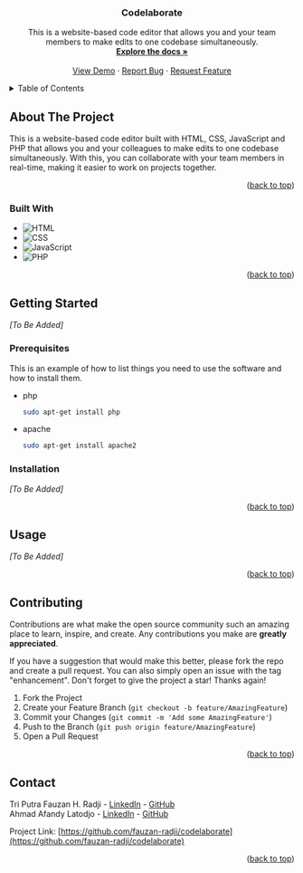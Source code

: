 <a name="readme-top"></a>

<div align="center">
  <!-- <a href="https://github.com/fauzan-radji/codelaborate">
    <img src="images/logo.png" alt="Logo" width="80" height="80">
  </a> -->

<h3 align="center">Codelaborate</h3>
<!--  -->
  <p align="center">
    This is a website-based code editor that allows you and your team members to make edits to one codebase simultaneously.
    <br />
    <a href="https://github.com/fauzan-radji/codelaborate"><strong>Explore the docs »</strong></a>
    <br />
    <br />
    <a href="https://github.com/fauzan-radji/codelaborate">View Demo</a>
    ·
    <a href="https://github.com/fauzan-radji/codelaborate/issues/new?labels=bug&template=bug-report---.md">Report Bug</a>
    ·
    <a href="https://github.com/fauzan-radji/codelaborate/issues/new?labels=enhancement&template=feature-request---.md">Request Feature</a>
  </p>
</div>

<details>
  <summary>Table of Contents</summary>
  <ol>
    <li>
      <a href="#about-the-project">About The Project</a>
      <ul>
        <li><a href="#built-with">Built With</a></li>
      </ul>
    </li>
    <li>
      <a href="#getting-started">Getting Started</a>
      <ul>
        <li><a href="#prerequisites">Prerequisites</a></li>
        <li><a href="#installation">Installation</a></li>
      </ul>
    </li>
    <li><a href="#usage">Usage</a></li>
    <li><a href="#contributing">Contributing</a></li>
    <li><a href="#contact">Contact</a></li>
  </ol>
</details>

## About The Project

<!-- [![Product Name Screen Shot][product-screenshot]](https://example.com) -->

This is a website-based code editor built with HTML, CSS, JavaScript and PHP that allows you and your colleagues to make edits to one codebase simultaneously. With this, you can collaborate with your team members in real-time, making it easier to work on projects together.

<p align="right">(<a href="#readme-top">back to top</a>)</p>

### Built With

- ![HTML][html]
- ![CSS][css]
- ![JavaScript][javascript]
- ![PHP][php]

<p align="right">(<a href="#readme-top">back to top</a>)</p>

## Getting Started

_[To Be Added]_

### Prerequisites

This is an example of how to list things you need to use the software and how to install them.

- php

  ```sh
  sudo apt-get install php
  ```

- apache
  ```sh
  sudo apt-get install apache2
  ```

### Installation

_[To Be Added]_

<p align="right">(<a href="#readme-top">back to top</a>)</p>

## Usage

_[To Be Added]_

<p align="right">(<a href="#readme-top">back to top</a>)</p>

## Contributing

Contributions are what make the open source community such an amazing place to learn, inspire, and create. Any contributions you make are **greatly appreciated**.

If you have a suggestion that would make this better, please fork the repo and create a pull request. You can also simply open an issue with the tag "enhancement".
Don't forget to give the project a star! Thanks again!

1. Fork the Project
2. Create your Feature Branch (`git checkout -b feature/AmazingFeature`)
3. Commit your Changes (`git commit -m 'Add some AmazingFeature'`)
4. Push to the Branch (`git push origin feature/AmazingFeature`)
5. Open a Pull Request

<p align="right">(<a href="#readme-top">back to top</a>)</p>

<!-- ## License

Distributed under the MIT License. See `LICENSE` for more information.

<p align="right">(<a href="#readme-top">back to top</a>)</p> -->

## Contact

Tri Putra Fauzan H. Radji - [LinkedIn][fauzan-linkedin] - [GitHub][fauzan-github]\
Ahmad Afandy Latodjo - [LinkedIn][afandy-linkedin] - [GitHub][afandy-github]

Project Link: [https://github.com/fauzan-radji/codelaborate](https://github.com/fauzan-radji/codelaborate)

<p align="right">(<a href="#readme-top">back to top</a>)</p>

[product-screenshot]: images/screenshot.png
[fauzan-linkedin]: https://www.linkedin.com/in/tri-putra-fauzan-h-radji-404810257/
[afandy-linkedin]: https://www.linkedin.com/in/ahmad-afandy-latodjo-489926296/
[fauzan-github]: https://github.com/fauzan-radji
[afandy-github]: https://github.com/afandylatodjo
[css]: https://img.shields.io/badge/CSS-1572B6?style=for-the-badge&logo=css3&logoColor=white
[html]: https://img.shields.io/badge/HTML5-E34F26?style=for-the-badge&logo=html5&logoColor=white
[javascript]: https://img.shields.io/badge/JavaScript-F7DF1E?style=for-the-badge&logo=javascript&logoColor=black
[php]: https://img.shields.io/badge/PHP-777BB4?style=for-the-badge&logo=php&logoColor=white
